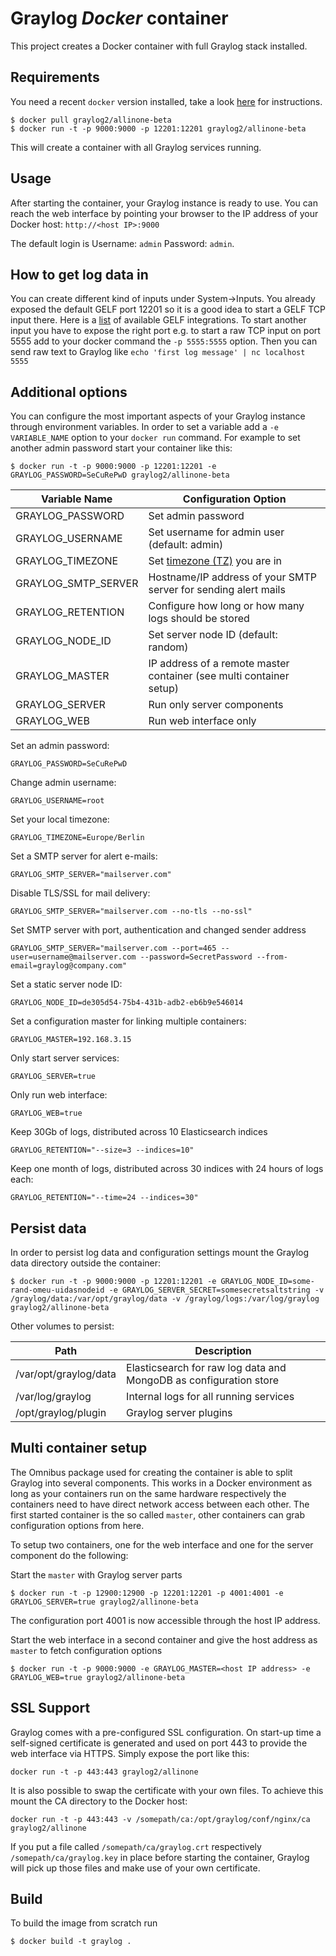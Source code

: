 Graylog *Docker* container
==================================
This project creates a Docker container with full Graylog stack installed.

Requirements
------------
You need a recent `docker` version installed, take a look [here](https://docs.docker.com/installation/) for instructions.

```shell
$ docker pull graylog2/allinone-beta
$ docker run -t -p 9000:9000 -p 12201:12201 graylog2/allinone-beta
```

This will create a container with all Graylog services running.


Usage
-----
After starting the container, your Graylog instance is ready to use.
You can reach the web interface by pointing your browser to the IP address of your Docker host: `http://<host IP>:9000`

The default login is Username: `admin` Password: `admin`.

How to get log data in
----------------------
You can create different kind of inputs under System->Inputs. You already exposed the default GELF port 12201 so it
is a good idea to start a GELF TCP input there. Here is a [list](https://www.graylog2.org/supported-sources) of available
GELF integrations. To start another input you have to expose the right port e.g. to start a raw TCP input on port 5555
add to your docker command the `-p 5555:5555` option.
Then you can send raw text to Graylog like `echo 'first log message' | nc localhost 5555`

Additional options
------------------
You can configure the most important aspects of your Graylog instance through environment variables. In order
to set a variable add a `-e VARIABLE_NAME` option to your `docker run` command. For example to set another admin password
start your container like this:

```shell
$ docker run -t -p 9000:9000 -p 12201:12201 -e GRAYLOG_PASSWORD=SeCuRePwD graylog2/allinone-beta
```

| Variable Name | Configuration Option |
|---------------|----------------------|
| GRAYLOG_PASSWORD | Set admin password |
| GRAYLOG_USERNAME | Set username for admin user (default: admin) |
| GRAYLOG_TIMEZONE | Set [timezone (TZ)](http://en.wikipedia.org/wiki/List_of_tz_database_time_zones) you are in |
| GRAYLOG_SMTP_SERVER | Hostname/IP address of your SMTP server for sending alert mails |
| GRAYLOG_RETENTION | Configure how long or how many logs should be stored |
| GRAYLOG_NODE_ID | Set server node ID (default: random) |
| GRAYLOG_MASTER | IP address of a remote master container (see multi container setup) |
| GRAYLOG_SERVER | Run only server components |
| GRAYLOG_WEB | Run web interface only |

Set an admin password:

`GRAYLOG_PASSWORD=SeCuRePwD`

Change admin username:

`GRAYLOG_USERNAME=root`

Set your local timezone:

`GRAYLOG_TIMEZONE=Europe/Berlin`

Set a SMTP server for alert e-mails:

`GRAYLOG_SMTP_SERVER="mailserver.com"`

Disable TLS/SSL for mail delivery:

`GRAYLOG_SMTP_SERVER="mailserver.com --no-tls --no-ssl"`

Set SMTP server with port, authentication and changed sender address

`GRAYLOG_SMTP_SERVER="mailserver.com --port=465 --user=username@mailserver.com --password=SecretPassword --from-email=graylog@company.com"`

Set a static server node ID:

`GRAYLOG_NODE_ID=de305d54-75b4-431b-adb2-eb6b9e546014`

Set a configuration master for linking multiple containers:

`GRAYLOG_MASTER=192.168.3.15`

Only start server services:

`GRAYLOG_SERVER=true`

Only run web interface:

`GRAYLOG_WEB=true`

Keep 30Gb of logs, distributed across 10 Elasticsearch indices

`GRAYLOG_RETENTION="--size=3 --indices=10"`

Keep one month of logs, distributed across 30 indices with 24 hours of logs each:

`GRAYLOG_RETENTION="--time=24 --indices=30"`

Persist data
------------
In order to persist log data and configuration settings mount the Graylog data directory outside the container:

```shell
$ docker run -t -p 9000:9000 -p 12201:12201 -e GRAYLOG_NODE_ID=some-rand-omeu-uidasnodeid -e GRAYLOG_SERVER_SECRET=somesecretsaltstring -v /graylog/data:/var/opt/graylog/data -v /graylog/logs:/var/log/graylog graylog2/allinone-beta
```

Other volumes to persist:

| Path | Description |
|------|-------------|
| /var/opt/graylog/data | Elasticsearch for raw log data and MongoDB as configuration store |
| /var/log/graylog | Internal logs for all running services |
| /opt/graylog/plugin | Graylog server plugins |

Multi container setup
---------------------
The Omnibus package used for creating the container is able to split Graylog into several components.
This works in a Docker environment as long as your containers run on the same hardware respectively the containers
need to have direct network access between each other.
The first started container is the so called `master`, other containers can grab configuration options from here.

To setup two containers, one for the web interface and one for the server component do the following:

Start the `master` with Graylog server parts
```shell
$ docker run -t -p 12900:12900 -p 12201:12201 -p 4001:4001 -e GRAYLOG_SERVER=true graylog2/allinone-beta
```
The configuration port 4001 is now accessible through the host IP address.

Start the web interface in a second container and give the host address as `master` to fetch configuration options
```shell
$ docker run -t -p 9000:9000 -e GRAYLOG_MASTER=<host IP address> -e GRAYLOG_WEB=true graylog2/allinone-beta
```

SSL Support
-----------
Graylog comes with a pre-configured SSL configuration. On start-up time a self-signed certificate is generated and used on port
443 to provide the web interface via HTTPS. Simply expose the port like this:

```shell
docker run -t -p 443:443 graylog2/allinone
```

It is also possible to swap the certificate with your own files. To achieve this mount the CA directory to the Docker host:

```shell
docker run -t -p 443:443 -v /somepath/ca:/opt/graylog/conf/nginx/ca graylog2/allinone
```

If you put a file called `/somepath/ca/graylog.crt` respectively `/somepath/ca/graylog.key` in place before starting the container, Graylog
will pick up those files and make use of your own certificate.

Build
-----
To build the image from scratch run

```shell
$ docker build -t graylog .
```
